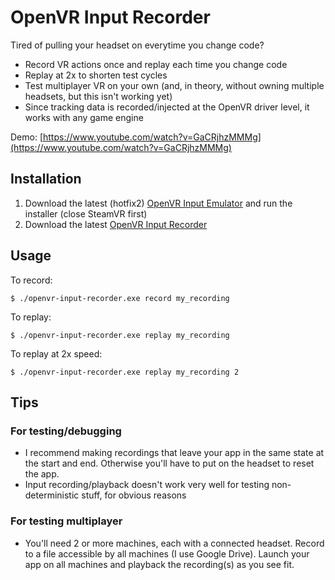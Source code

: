 # OpenVR Input Recorder
Tired of pulling your headset on everytime you change code? 

* Record VR actions once and replay each time you change code
* Replay at 2x to shorten test cycles
* Test multiplayer VR on your own (and, in theory, without owning multiple headsets, but this isn't working yet)
* Since tracking data is recorded/injected at the OpenVR driver level, it works with any game engine

Demo: [https://www.youtube.com/watch?v=GaCRjhzMMMg](https://www.youtube.com/watch?v=GaCRjhzMMMg)

## Installation
1. Download the latest (hotfix2) [OpenVR Input Emulator](https://github.com/matzman666/OpenVR-InputEmulator/releases) and run the installer (close SteamVR first)
2. Download the latest [OpenVR Input Recorder](https://github.com/lebek/openvr-input-recorder/releases)

## Usage
To record:
```
$ ./openvr-input-recorder.exe record my_recording
```

To replay:
```
$ ./openvr-input-recorder.exe replay my_recording
```

To replay at 2x speed:
```
$ ./openvr-input-recorder.exe replay my_recording 2
```

## Tips

### For testing/debugging
* I recommend making recordings that leave your app in the same state at the start and end. Otherwise you'll have to put on the headset to reset the app.
* Input recording/playback doesn't work very well for testing non-deterministic stuff, for obvious reasons

### For testing multiplayer
* You'll need 2 or more machines, each with a connected headset. Record to a file accessible by all machines (I use Google Drive). Launch your app on all machines and playback the recording(s) as you see fit.
